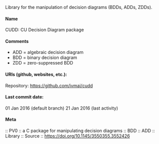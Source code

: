 Library for the manipulation of decision diagrams (BDDs, ADDs, ZDDs).

#### Name
CUDD: CU Decision Diagram package

#### Comments
* ADD = algebraic decision diagram
* BDD = binary decision diagram
* ZDD = zero-suppressed BDD

#### URIs (github, websites, etc.):
Repository: https://github.com/ivmai/cudd

#### Last commit date:
01 Jan 2016 (default branch)
21 Jan 2016 (last activity)

#### Meta
:: PV0 :: a C package for manipulating decision diagrams
:: BDD
:: ADD
:: Library
:: Source :: https://doi.org/10.1145/3550355.3552426
